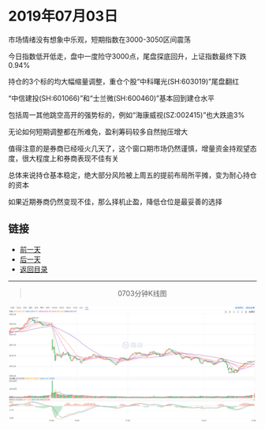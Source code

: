 # 2019年07月03日

市场情绪没有想象中乐观，短期指数在3000-3050区间震荡

今日指数低开低走，盘中一度险守3000点，尾盘探底回升，上证指数最终下跌0.94%

持仓的3个标的均大幅缩量调整，重仓个股“中科曙光(SH:603019)”尾盘翻红

“中信建投(SH:601066)”和“士兰微(SH:600460)”基本回到建仓水平

包括周一其他跳空高开的强势标的，例如“海康威视(SZ:002415)”也大跌逾3%

无论如何短期调整都在所难免，盈利筹码较多自然抛压增大

值得注意的是券商已经哑火几天了，这个窗口期市场仍然谨慎，增量资金持观望态度，很大程度上和券商表现不佳有关

总体来说持仓基本稳定，绝大部分风险被上周五的提前布局所平摊，变为耐心持仓的资本

如果近期券商仍然变现不佳，那么择机止盈，降低仓位是最妥善的选择



## 链接

- [前一天](https://github.com/gdoggy/investment-diary/blob/master/2019/0702.md)
- [后一天](https://github.com/gdoggy/investment-diary/blob/master/2019/0704.md)
- [返回目录](https://github.com/gdoggy/investment-diary)

------

> <center>0703分钟K线图</center>

![K minute](https://github.com/gdoggy/investment-diary/blob/master/2019/RunChart/0703.png)